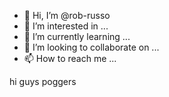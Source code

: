 - 👋 Hi, I’m @rob-russo
- 👀 I’m interested in ...
- 🌱 I’m currently learning ...
- 💞️ I’m looking to collaborate on ...
- 📫 How to reach me ...

<!---
rob-russo/rob-russo is a ✨ special ✨ repository because its `README.md` (this file) appears on your GitHub profile.
You can click the Preview link to take a look at your changes.
--->
hi guys poggers
